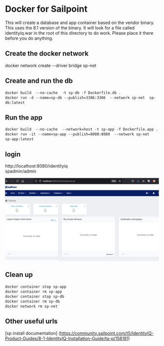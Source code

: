 #  Docker for Sailpoint

This will create a database and app container based on the vendor binary.  This uses the 8.1 version of the binary.  It will look for a file called identityiq.war in the root of this directory to do work.  Please place it there before you do anything.  


## Create the docker network

docker network create --driver bridge sp-net

## Create and run the db

    docker build  --no-cache  -t sp-db -f Dockerfile.db .   
    docker run -d --name=sp-db --publish=3306:3306  --network sp-net  sp-db:latest   


## Run the app

    docker build  --no-cache  --network=host -t sp-app -f Dockerfile.app .  
    docker run -it --name=sp-app --publish=8080:8080  --network sp-net  sp-app:latest   


## login  

http://localhost:8080/identityiq  
spadmin/admin

![it will look like this](working.png "working")

## Clean up 

    docker container stop sp-app
    docker container rm sp-app
    docker container stop sp-db
    docker container rm sp-db
    docker network rm sp-net

## Other useful urls

[sp install documentation] (https://community.sailpoint.com/t5/IdentityIQ-Product-Guides/8-1-IdentityIQ-Installation-Guide/ta-p/158181)


